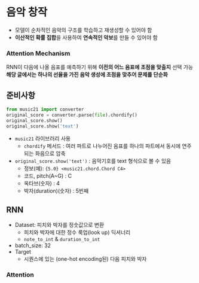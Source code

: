 # 음악 창작
- 모델이 순차적인 음악의 구조를 학습하고 재생성할 수 있어야 함
- **이산적인 확률 집합**을 사용하여 **연속적인 악보**를 만들 수 있어야 함

### Attention Mechanism
RNN이 다음에 나올 음표를 예측하기 위해 **이전의 어느 음표에 초점을 맞출지** 선택 가능  
**해당 글에서는 하나의 선율을 가진 음악 생성에 초점을 맞추어 문제를 단순화**

## 준비사항
```python
from music21 import converter
original_score = converter.parse(file).chordify()
original_score.show()
original_score.show('text')
```
- ```music21``` 라이브러리 사용
  - `chordify` 메서드 : 여러 파트로 나누어진 음표를 하나의 파트에서 동시에 연주되는 화음으로 압축
- ```original_score.show('text')``` : 음악기호를 text 형식으로 볼 수 있음
  - 정보(예): ```{5.0} <music21.chord.Chord C4>```
  - 코드, pitch(A~G) : C
  - 옥타브(숫자) : 4
  - 박자(duration)(숫자) : 5번째


## RNN
- Dataset: 피치와 박자를 정숫값으로 변환
  - 피치와 박자에 대한 정수 룩업(look up) 딕셔너리
  - ```note_to_int``` & ```duration_to_int```
- batch_size: 32
- Target
  - 시퀀스에 있는 (one-hot encoding된) 다음 피치와 박자
### Attention

  
  
  
